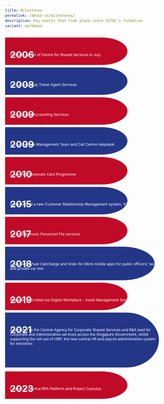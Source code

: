 ```yaml
---
title: Milestones
permalink: /about-us/milestones/
description: Key events that took place since VITAL’s formation
variant: markdown
---
```

<style>
	.container{
	position: relative;
	text-align: left;
	}
	
	.top-left{
	position: absolute;
	top: 8px;
	left: 16px;
	color: white;
	font-size: 30px;
	}
	
	.text-box{
	position: absolute;
	top: 37px;
	left: 16px;
	color: white;
	font-size: 12px;
	}
</style>
<div class="container">
	<img style="margin-bottom: 5px; height: 90px;" src="/images/overview/RedShape.png">
	<div class="top-left"><p style="font-size: 30px;"><b>2006</b></p></div>
	<div class="text-box"><p>Official Launch of Centre for Shared Services in July</p></div>
</div>
<div class="container">
	<img style="margin-bottom: 5px; height: 90px;" src="/images/overview/BlueShape.png">
	<div class="top-left"><p style="font-size: 30px;"><b>2008</b></p></div>
	<div class="text-box"><p>Set up one-stop Travel Agent Services</p></div>
</div>
<div class="container">
	<img style="margin-bottom: 5px; height: 90px;" src="/images/overview/RedShape.png">
	<div class="top-left"><p style="font-size: 30px;"><b>2009</b></p></div>
	<div class="text-box"><p>Set up Asset Accounting Services</p></div>
</div>
<div class="container">
	<img style="margin-bottom: 5px; height: 90px;" src="/images/overview/BlueShape.png">
	<div class="top-left"><p style="font-size: 30px;"><b>2009</b></p></div>
	<div class="text-box"><p>Set up Service Management Team and Call Centre Helpdesk</p></div>
</div>
<div class="container">
	<img style="margin-bottom: 5px; height: 90px;" src="/images/overview/RedShape.png">
	<div class="top-left"><p style="font-size: 30px;"><b>2010</b></p></div>
	<div class="text-box"><p>Launched Corporate Card Programme</p></div>
</div>
<div class="container">
	<img style="margin-bottom: 5px; height: 90px;" src="/images/overview/BlueShape.png">
	<div class="top-left"><p style="font-size: 30px;"><b>2015</b></p></div>
	<div class="text-box"><p>Implemented a new Customer Relationship Management system, VOICES</p></div>
</div>
<div class="container">
	<img style="margin-bottom: 5px; height: 90px;" src="/images/overview/RedShape.png">
	<div class="top-left"><p style="font-size: 30px;"><b>2017</b></p></div>
	<div class="text-box"><p>Set up Electronic Personnel File services</p></div>
</div>
<div class="container">
	<img style="margin-bottom: 5px; height: 110px;" src="/images/overview/BlueShape.png">
	<div class="top-left"><p style="font-size: 30px;"><b>2018</b></p></div>
	<div class="text-box"><p>Launched virtual CabCharge and Grab-for-Work mobile apps for public officers' taxi and private car hire</p></div>
</div>
<div class="container">
	<img style="margin-bottom: 5px; height: 90px;" src="/images/overview/RedShape.png">
	<div class="top-left"><p style="font-size: 30px;"><b>2019</b></p></div>
	<div class="text-box"><p>Migrated and rolled out Digital Workplace - Asset Management System (DWP-AMS)</p></div>
</div>
<div class="container">
	<img style="margin-bottom: 10px; height: 180px;" src="/images/overview/BlueShape.png">
	<div class="top-left"><p style="font-size: 30px;"><b>2021</b></p></div>
	<div class="text-box"><p>Appointed as the Central Agency for Corporate Shared Services and R&amp;A lead for Corporate and Administrative services across the Singapore Government, whilst supporting the roll-out of HRP, the new central HR and  payroll administration system for ministries</p></div>
</div>
<div class="container">
<img style="margin-bottom: 5px; height: 90px;" src="/images/overview/RedShape.png">
<div class="top-left"><p style="font-size: 30px;"><b>2023</b></p></div>
	<div class="text-box"><p>Launch of Central RPA Platform and Project Cumulus </p></div>
</div>